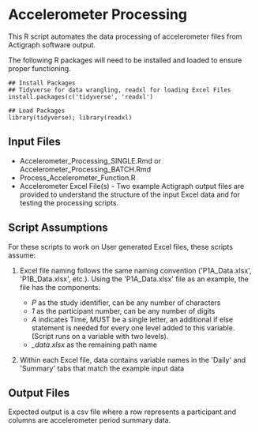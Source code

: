 # Accelerometer Processing


This R script automates the data processing of accelerometer files from Actigraph software output. 

The following R packages will need to be installed and loaded to ensure proper functioning.

```
## Install Packages
## Tidyverse for data wrangling, readxl for loading Excel Files
install.packages(c('tidyverse', 'readxl')
```

```
## Load Packages
library(tidyverse); library(readxl)
```

##  Input Files 

  - Accelerometer_Processing_SINGLE.Rmd or Accelerometer_Processing_BATCH.Rmd
  - Process_Accelerometer_Function.R
  - Accelerometer Excel File(s) - Two example Actigraph output files are provided to understand the structure of the input Excel data and for testing the processing scripts.

## Script Assumptions 
For these scripts to work on User generated Excel files, these scripts assume: 
  1) Excel file naming follows the same naming convention ('P1A_Data.xlsx', 'P1B_Data.xlsx', etc.). Using the 'P1A_Data.xlsx' file as an example, the file has the components:
       - *P* as the study identifier, can be any number of characters
       - *1* as the participant number, can be any number of digits
       - *A* indicates Time, MUST be a single letter, an additional if else statement is needed for every one level added to this variable. (Script runs on a variable with two levels). 
       - *_data.xlsx* as the remaining path name

  2) Within each Excel file, data contains variable names in the 'Daily' and 'Summary' tabs that match the example input data
  
## Output Files
Expected output is a csv file where a row represents a participant and columns are accelerometer period summary data.





